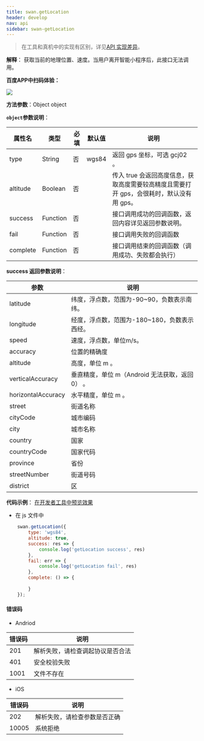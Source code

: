 ```yaml
---
title: swan.getLocation
header: develop
nav: api
sidebar: swan-getLocation
---
```

 

> 在工具和真机中的实现有区别，详见[API 实现差异](/develop/devtools/diff/)。

**解释**： 获取当前的地理位置、速度。当用户离开智能小程序后，此接口无法调用。

**百度APP中扫码体验：**

<img src="https://b.bdstatic.com/miniapp/assets/images/doc_demo/getLocation.png"  class="demo-qrcode-image" />


**方法参数**：Object object

**`object`参数说明**：

|属性名 |类型  |必填 | 默认值 |说明|
|---- | ---- | ---- | ----|----|
|type   | String | 否  |wgs84 |   返回 gps 坐标，可选 gcj02 。|
|altitude   | Boolean | 否  | | 传入 true 会返回高度信息，获取高度需要较高精度且需要打开 gps，会很耗时，默认没有用 gps。|
|success |Function  |  否 | |  接口调用成功的回调函数，返回内容详见返回参数说明。|
|fail  |  Function  |  否  | | 接口调用失败的回调函数|
|complete  |  Function |   否 || 接口调用结束的回调函数（调用成功、失败都会执行）|

**success 返回参数说明**：

|参数  |说明  |
|---- | ---- |
|latitude   | 纬度，浮点数，范围为-90~90，负数表示南纬。|
|longitude |  经度，浮点数，范围为-180~180，负数表示西经。|
|speed  | 速度，浮点数，单位m/s。|
|accuracy  |  位置的精确度|
|altitude  |  高度，单位 m 。|
|verticalAccuracy  |  垂直精度，单位 m（Android 无法获取，返回 0） 。|
|horizontalAccuracy  |水平精度，单位 m 。 |
|street|街道名称|
|cityCode|城市编码|
|city|城市名称|
|country|国家|
|countryCode|国家代码|
|province|省份|
|streetNumber|街道号码|
|district|区|


**代码示例**：
<a href="swanide://fragment/4f8aa57e40c45c5e6cd624fbc86a0d261569429223720" title="在开发者工具中预览效果" target="_self">在开发者工具中预览效果</a>

* 在 js 文件中

```js
    swan.getLocation({
        type: 'wgs84',
        altitude: true,
        success: res => {
            console.log('getLocation success', res)
        },
        fail: err => {
            console.log('getLocation fail', res)
        },
        complete: () => {
           
        }
    });
```
#### 错误码
* Andriod

|错误码|说明|
|--|--|
|201|解析失败，请检查调起协议是否合法|
|401|安全校验失败|
|1001|文件不存在|

* iOS

|错误码|说明|
|--|--|
|202|解析失败，请检查参数是否正确      |
|10005|系统拒绝|


